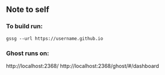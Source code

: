 ## Note to self
### To build run:  
```gssg --url https://username.github.io```

### Ghost runs on:
http://localhost:2368/
http://localhost:2368/ghost/#/dashboard
